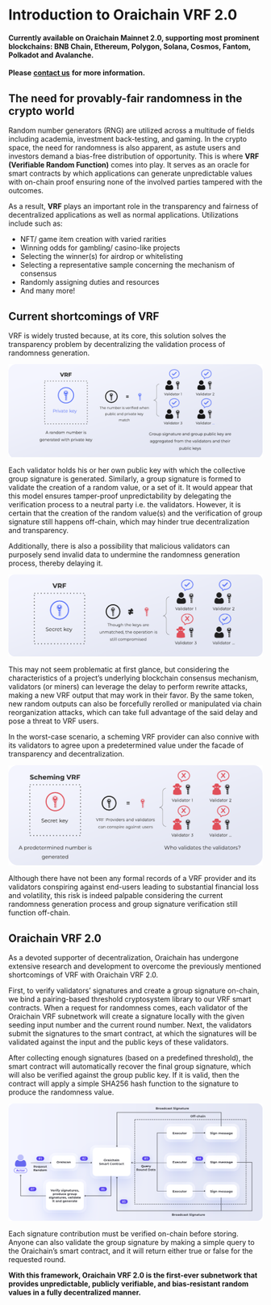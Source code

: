 # Introduction to Oraichain VRF 2.0

#### Currently available on Oraichain Mainnet 2.0, supporting most prominent blockchains: BNB Chain, Ethereum, Polygon, Solana, Cosmos, Fantom, Polkadot and Avalanche.

**Please** [**contact us**](https://docs.google.com/forms/d/e/1FAIpQLSc1S4vCb8xJJvkukcB1vNfRKRTGppr0isv6VmXGnVo3ZKbUVA/viewform?usp=sf\_link) **for more information.**

## **The need for provably-fair randomness in the crypto world**

Random number generators (RNG) are utilized across a multitude of fields including academia, investment back-testing, and gaming. In the crypto space, the need for randomness is also apparent, as astute users and investors demand a bias-free distribution of opportunity. This is where **VRF** **(Verifiable Random Function)** comes into play. It serves as an oracle for smart contracts by which applications can generate unpredictable values with on-chain proof ensuring none of the involved parties tampered with the outcomes.

As a result, **VRF** plays an important role in the transparency and fairness of decentralized applications as well as normal applications. Utilizations include such as:

* NFT/ game item creation with varied rarities
* Winning odds for gambling/ casino-like projects
* Selecting the winner(s) for airdrop or whitelisting
* Selecting a representative sample concerning the mechanism of consensus
* Randomly assigning duties and resources
* And many more!

## **Current shortcomings of VRF**

VRF is widely trusted because, at its core, this solution solves the transparency problem by decentralizing the validation process of randomness generation.

![How current VRF works](<../.gitbook/assets/Screen Shot 2 (1).png>)

Each validator holds his or her own public key with which the collective group signature is generated. Similarly, a group signature is formed to validate the creation of a random value, or a set of it. It would appear that this model ensures tamper-proof unpredictability by delegating the verification process to a neutral party i.e. the validators. However, it is certain that the creation of the random value(s) and the verification of group signature still happens off-chain, which may hinder true decentralization and transparency.

Additionally, there is also a possibility that malicious validators can purposely send invalid data to undermine the randomness generation process, thereby delaying it.

![How a VRF can be abused](<../.gitbook/assets/Screen Shot 20.png>)

This may not seem problematic at first glance, but considering the characteristics of a project’s underlying blockchain consensus mechanism, validators (or miners) can leverage the delay to perform rewrite attacks, making a new VRF output that may work in their favor. By the same token, new random outputs can also be forcefully rerolled or manipulated via chain reorganization attacks, which can take full advantage of the said delay and pose a threat to VRF users.

In the worst-case scenario, a scheming VRF provider can also connive with its validators to agree upon a predetermined value under the facade of transparency and decentralization.

![Current VRF has the ability to skew random results in its own favor](<../.gitbook/assets/Screen Shot 202 (1).png>)

Although there have not been any formal records of a VRF provider and its validators conspiring against end-users leading to substantial financial loss and volatility, this risk is indeed palpable considering the current randomness generation process and group signature verification still function off-chain.

## Oraichain VRF 2.0

As a devoted supporter of decentralization, Oraichain has undergone extensive research and development to overcome the previously mentioned shortcomings of VRF with Oraichain VRF 2.0.

First, to verify validators’ signatures and create a group signature on-chain, we bind a pairing-based threshold cryptosystem library to our VRF smart contracts. When a request for randomness comes, each validator of the Oraichain VRF subnetwork will create a signature locally with the given seeding input number and the current round number. Next, the validators submit the signatures to the smart contract, at which the signatures will be validated against the input and the public keys of these validators.

After collecting enough signatures (based on a predefined threshold), the smart contract will automatically recover the final group signature, which will also be verified against the group public key. If it is valid, then the contract will apply a simple SHA256 hash function to the signature to produce the randomness value.

![How all shared parts of Oraichain VRF 2.0 function on-chain](../.gitbook/assets/pagezzz.png)

Each signature contribution must be verified on-chain before storing. Anyone can also validate the group signature by making a simple query to the Oraichain’s smart contract, and it will return either true or false for the requested round.

**With this framework, Oraichain VRF 2.0 is the first-ever subnetwork that provides unpredictable, publicly verifiable, and bias-resistant random values in a fully decentralized manner.**
